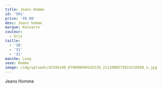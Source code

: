 ```yaml
---
title: Jeans Homme
id: '501'
price: '49.90'
desc: Jeans homme
marque: Kenzarro
couleur:
  - Gris
taille:
  - '30'
  - '31'
  - '31'
manche: Long
sexe: Homme
image: /img/uploads/42595340_679090699142539_2111008573814210560_n.jpg
---
```

Jeans Homme
